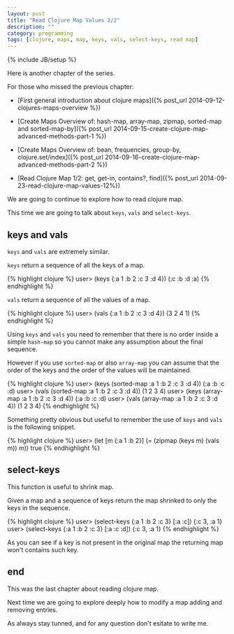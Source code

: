 ```yaml
---
layout: post
title: "Read Clojure Map Values 2/2"
description: ""
category: programming
tags: [clojure, maps, map, keys, vals, select-keys, read map]
---
```

{% include JB/setup %}


Here is another chapter of the series.

For those who missed the previous chapter:

*   [First general introduction about clojure maps]({% post_url 2014-09-12-clojures-maps-overview %})

*   [Create Maps Overview of: hash-map, array-map, zipmap, sorted-map and sorted-map-by]({% post_url 2014-09-15-create-clojure-map-advanced-methods-part-1 %})

*   [Create Maps Overview of: bean, frequencies, group-by, clojure.set/index]({% post_url 2014-09-16-create-clojure-map-advanced-methods-part-2 %})

*   [Read Clojure Map 1/2: get, get-in, contains?, find]({% post_url 2014-09-23-read-clojure-map-values-12%})

We are going to continue to explore how to read clojure map.

This time we are going to talk about `keys`, `vals` and `select-keys`.

## keys and vals

`keys` and `vals` are extremely similar.

`keys` return a sequence of all the keys of a map.

{% highlight clojure %}
user> (keys {:a 1 :b 2 :c 3 :d 4})
(:c :b :d :a)
{% endhighlight %}

`vals` return a sequence of all the values of a map.

{% highlight clojure %}
user> (vals {:a 1 :b 2 :c 3 :d 4})
(3 2 4 1)
{% endhighlight %}

Using `keys` and `vals` you need to remember that there is no order inside a simple `hash-map` so you cannot make any assumption about the final sequence.

However if you use `sorted-map` or also `array-map` you can assume that the order of the keys and the order of the values will be maintained.

{% highlight clojure %}
user> (keys (sorted-map :a 1 :b 2 :c 3 :d 4))
(:a :b :c :d)
user> (vals (sorted-map :a 1 :b 2 :c 3 :d 4))
(1 2 3 4)
user> (keys (array-map :a 1 :b 2 :c 3 :d 4))
(:a :b :c :d)
user> (vals (array-map :a 1 :b 2 :c 3 :d 4))
(1 2 3 4)
{% endhighlight %}

Something pretty obvious but useful to remember the use of `keys` and `vals` is the following snippet.

{% highlight clojure %}
user> (let [m {:a 1 :b 2}]
	    (= (zipmap (keys m) (vals m)) m))
true
{% endhighlight %}

## select-keys

This function is useful to shrink map.

Given a map and a sequence of keys return the map shrinked to only the keys in the sequence.

{% highlight clojure %}
user> (select-keys {:a 1 :b 2 :c 3} [:a :c])
{:c 3, :a 1}
user> (select-keys {:a 1 :b 2 :c 3} [:a :c :d])
{:c 3, :a 1}
{% endhighlight %}

As you can see if a key is not present in the original map the returning map won't contains such key.

## end

This was the last chapter about reading clojure map.

Next time we are going to explore deeply how to modify a map adding and removing entries.

As always stay tunned, and for any question don't esitate to write me.
